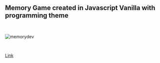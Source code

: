 ## Memory Game created in Javascript Vanilla with programming theme

<br>

![memorydev](https://github.com/GabrielZolk/developer-mem-game-js/assets/109248116/feb8324b-065f-42aa-8df5-97d5d7955040)

<br>

[Link]()

